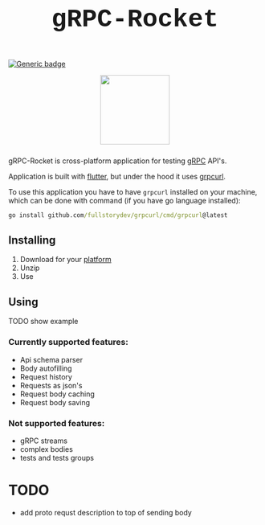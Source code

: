 # <p  align="center" style="font-family:courier;font-size:180%" size=212px> gRPC-Rocket </p>

[![Generic badge](https://img.shields.io/badge/LICENSE-MIT-orange.svg)](LICENSE)

<p align="center">
<img align="center" style="padding-left: 10px; padding-right: 10px; padding-bottom: 10px;" width="138px" height="138px" src="https://cdn-icons-png.flaticon.com/512/762/762658.png" /> 
</p>

gRPC-Rocket is cross-platform application for testing [gRPC](https://grpc.io) API's.

Application is built with [flutter](https://flutter.dev), but under the hood it uses [grpcurl](https://github.com/fullstorydev/grpcurl).

To use this application you have to have `grpcurl` installed on your machine, which can be done with command (if you have go language installed):

```cmd
go install github.com/fullstorydev/grpcurl/cmd/grpcurl@latest
```

## Installing

1. Download for your [platform](download/)
2. Unzip
3. Use

## Using

TODO show example

### Currently supported features:

- Api schema parser
- Body autofilling
- Request history
- Requests as json's
- Request body caching
- Request body saving

### Not supported features:

- gRPC streams
- complex bodies
- tests and tests groups

# TODO

- add proto requst description to top of sending body
